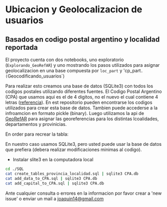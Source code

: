 # Ubicacion y Geolocalizacion de usuarios
## Basados en codigo postal argentino y localidad reportada

El proyecto cuenta con dos notebooks, uno exploratorio (`Explorando_GeoRefAR`) y uno mostrando los pasos utilizados para asignar geolocalizacion en una base compuesta por `loc_part` y 'cp_part`. (`Geocodificando_usuarios`)

Para realizar esto creamos una base de datos (SQLite3) con todos los codigos postales utilizando diferentes fuentes. El Codigo Postal Argentino (CPA) que usamos aqui es el de 4 digitos, no el nuevo el cual contiene 4 letras ([referencia]( https://en.wikipedia.org/wiki/Postal_codes_in_Argentina)).
En est repositorio pueden encontrarse los codigos utilizados para crear esta base de datos. Tambien puede accederse a la infroamcion en formato pickle (binary).  Luego utilizamos la api de [GeoRefAR](https://datosgobar.github.io/georef-ar-api/) para asignar las georeferencias para los distintas lcoalidades, departamentos y provinicias. 

En order para recrear la tabla:

En nuestro caso usamos SQLite3, pero usted puede usar la base de datos que prefiera (debera realizar modificaciones minimas al codigo).

- Instalar slite3 en la computadora local

```bash
cd ./SQL
cat create_tables_provincia_localidad.sql | sqlite3 CPA.db
cat add_data_to_CPA.sql | sqlite3 CPA.db
cat add_capital_to_CPA.sql | sqlite3 CPA.db

```

Ante cualquier consulta o errores en la informacion por favor crear a 'new issue' o enviar un mail a joaquin14@gmail.com

